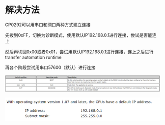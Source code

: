 # 解决方法

CP0292可以用串口和网口两种方式建立连接

先拨到0xFF，切换为诊断模式，使用默认IP192.168.0.1进行连接，尝试是否能连上

然后再切回0x00或者0x01，尝试用默认IP192.168.0.1进行连接，连上之后进行transfer automation runtime

再各个阶段尝试用串口57600（默认）进行连接

![](FILES/017CP0292连不上的尝试方法/image-20230511175626073.png)

![](FILES/017CP0292连不上的尝试方法/image-20230511175640972.png)

